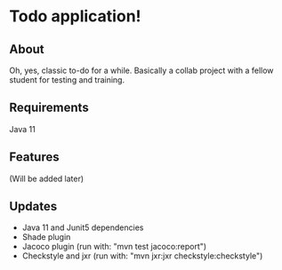 # Todo application!
## About
Oh, yes, classic to-do for a while. Basically a collab project with a fellow student for testing and training.

## Requirements
Java 11

## Features
(Will be added later)

## Updates
- Java 11 and Junit5 dependencies
- Shade plugin
- Jacoco plugin (run with: "mvn test jacoco:report")
- Checkstyle and jxr (run with: "mvn jxr:jxr checkstyle:checkstyle")
